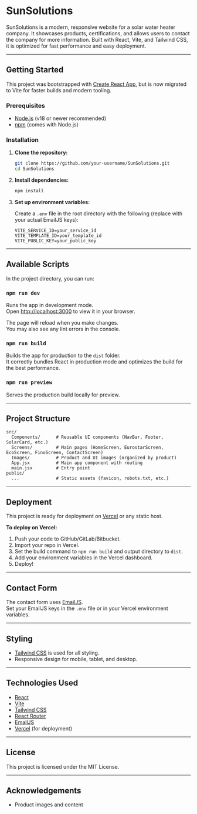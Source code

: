 # SunSolutions

SunSolutions is a modern, responsive website for a solar water heater company. It showcases products, certifications, and allows users to contact the company for more information. Built with React, Vite, and Tailwind CSS, it is optimized for fast performance and easy deployment.

---

## Getting Started

This project was bootstrapped with [Create React App](https://github.com/facebook/create-react-app), but is now migrated to Vite for faster builds and modern tooling.

### Prerequisites

- [Node.js](https://nodejs.org/) (v18 or newer recommended)
- [npm](https://www.npmjs.com/) (comes with Node.js)

### Installation

1. **Clone the repository:**

   ```sh
   git clone https://github.com/your-username/SunSolutions.git
   cd SunSolutions
   ```

2. **Install dependencies:**

   ```sh
   npm install
   ```

3. **Set up environment variables:**

   Create a `.env` file in the root directory with the following (replace with your actual EmailJS keys):

   ```
   VITE_SERVICE_ID=your_service_id
   VITE_TEMPLATE_ID=your_template_id
   VITE_PUBLIC_KEY=your_public_key
   ```

---

## Available Scripts

In the project directory, you can run:

### `npm run dev`

Runs the app in development mode.  
Open [http://localhost:3000](http://localhost:3000) to view it in your browser.

The page will reload when you make changes.  
You may also see any lint errors in the console.

### `npm run build`

Builds the app for production to the `dist` folder.  
It correctly bundles React in production mode and optimizes the build for the best performance.

### `npm run preview`

Serves the production build locally for preview.

---

## Project Structure

```
src/
  Components/      # Reusable UI components (NavBar, Footer, SolarCard, etc.)
  Screens/         # Main pages (HomeScreen, EurostarScreen, EcoScreen, FinoScreen, ContactScreen)
  Images/          # Product and UI images (organized by product)
  App.jsx          # Main app component with routing
  main.jsx         # Entry point
public/
  ...              # Static assets (favicon, robots.txt, etc.)
```

---

## Deployment

This project is ready for deployment on [Vercel](https://vercel.com/) or any static host.

**To deploy on Vercel:**

1. Push your code to GitHub/GitLab/Bitbucket.
2. Import your repo in Vercel.
3. Set the build command to `npm run build` and output directory to `dist`.
4. Add your environment variables in the Vercel dashboard.
5. Deploy!

---

## Contact Form

The contact form uses [EmailJS](https://www.emailjs.com/).  
Set your EmailJS keys in the `.env` file or in your Vercel environment variables.

---

## Styling

- [Tailwind CSS](https://tailwindcss.com/) is used for all styling.
- Responsive design for mobile, tablet, and desktop.

---

## Technologies Used

- [React](https://reactjs.org/)
- [Vite](https://vitejs.dev/)
- [Tailwind CSS](https://tailwindcss.com/)
- [React Router](https://reactrouter.com/)
- [EmailJS](https://www.emailjs.com/)
- [Vercel](https://vercel.com/) (for deployment)

---

## License

This project is licensed under the MIT License.

---

## Acknowledgements

- Product images and content
